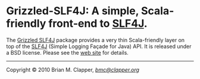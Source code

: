Grizzled-SLF4J: A simple, Scala-friendly front-end to [SLF4J][].
================================================================

The [Grizzled SLF4J][grizzled-slf4j] package provides a very thin
Scala-friendly layer on top of the [SLF4J][] (Simple Logging Façade for
Java) API. It is released under a BSD license. Please see the
[web site][grizzled-slf4j] for details.

[grizzled-slf4j]: http://software.clapper.org/grizzled-slf4j/
[SLF4J]: http://slf4j.org/
---
Copyright &copy; 2010 Brian M. Clapper, <i>bmc@clapper.org</i>
